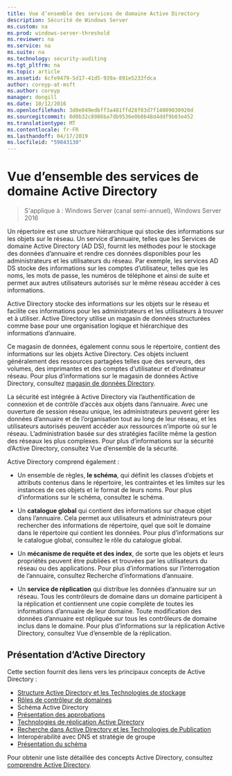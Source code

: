 ```yaml
---
title: Vue d’ensemble des services de domaine Active Directory
description: Sécurité de Windows Server
ms.custom: na
ms.prod: windows-server-threshold
ms.reviewer: na
ms.service: na
ms.suite: na
ms.technology: security-auditing
ms.tgt_pltfrm: na
ms.topic: article
ms.assetid: 6cfe9479-5d17-41d5-939a-891e5233fdca
author: coreyp-at-msft
ms.author: coreyp
manager: dongill
ms.date: 10/12/2016
ms.openlocfilehash: 3d0e849edbff3a481ffd28f83d7f14089030920d
ms.sourcegitcommit: 0d0b32c8986ba7db9536e0b8648d4ddf9b03e452
ms.translationtype: MT
ms.contentlocale: fr-FR
ms.lasthandoff: 04/17/2019
ms.locfileid: "59843130"
---
```

# <a name="active-directory-domain-services-overview"></a>Vue d’ensemble des services de domaine Active Directory

>S'applique à : Windows Server (canal semi-annuel), Windows Server 2016
  
Un répertoire est une structure hiérarchique qui stocke des informations sur les objets sur le réseau. Un service d’annuaire, telles que les Services de domaine Active Directory (AD DS), fournit les méthodes pour le stockage des données d’annuaire et rendre ces données disponibles pour les administrateurs et les utilisateurs du réseau. Par exemple, les services AD DS stocke des informations sur les comptes d’utilisateur, telles que les noms, les mots de passe, les numéros de téléphone et ainsi de suite et permet aux autres utilisateurs autorisés sur le même réseau accéder à ces informations.  
  
Active Directory stocke des informations sur les objets sur le réseau et facilite ces informations pour les administrateurs et les utilisateurs à trouver et à utiliser. Active Directory utilise un magasin de données structurées comme base pour une organisation logique et hiérarchique des informations d’annuaire.  
  
Ce magasin de données, également connu sous le répertoire, contient des informations sur les objets Active Directory. Ces objets incluent généralement des ressources partagées telles que des serveurs, des volumes, des imprimantes et des comptes d’utilisateur et d’ordinateur réseau. Pour plus d’informations sur le magasin de données Active Directory, consultez [magasin de données Directory](https://technet.microsoft.com/library/cc736627(v=ws.10).aspx).  
  
La sécurité est intégrée à Active Directory via l’authentification de connexion et de contrôle d’accès aux objets dans l’annuaire. Avec une ouverture de session réseau unique, les administrateurs peuvent gérer les données d’annuaire et de l’organisation tout au long de leur réseau, et les utilisateurs autorisés peuvent accéder aux ressources n’importe où sur le réseau. L’administration basée sur des stratégies facilite même la gestion des réseaux les plus complexes. Pour plus d’informations sur la sécurité d’Active Directory, consultez Vue d’ensemble de la sécurité.  
  
Active Directory comprend également :  
* Un ensemble de règles, **le schéma**, qui définit les classes d’objets et attributs contenus dans le répertoire, les contraintes et les limites sur les instances de ces objets et le format de leurs noms. Pour plus d’informations sur le schéma, consultez le schéma.  
  
  
* Un **catalogue global** qui contient des informations sur chaque objet dans l’annuaire. Cela permet aux utilisateurs et administrateurs pour rechercher des informations de répertoire, quel que soit le domaine dans le répertoire qui contient les données. Pour plus d’informations sur le catalogue global, consultez le rôle du catalogue global.  
  
  
* Un **mécanisme de requête et des index**, de sorte que les objets et leurs propriétés peuvent être publiées et trouvées par les utilisateurs du réseau ou des applications. Pour plus d’informations sur l’interrogation de l’annuaire, consultez Recherche d’informations d’annuaire.  
  
  
* Un **service de réplication** qui distribue les données d’annuaire sur un réseau. Tous les contrôleurs de domaine dans un domaine participent à la réplication et contiennent une copie complète de toutes les informations d’annuaire de leur domaine. Toute modification des données d’annuaire est répliquée sur tous les contrôleurs de domaine inclus dans le domaine. Pour plus d’informations sur la réplication Active Directory, consultez Vue d’ensemble de la réplication.  
  
## <a name="understanding-active-directory"></a>Présentation d’Active Directory  
 Cette section fournit des liens vers les principaux concepts de Active Directory :  
   
* [Structure Active Directory et les Technologies de stockage](https://technet.microsoft.com/library/cc759186(v=ws.10).aspx)  
* [Rôles de contrôleur de domaines](https://technet.microsoft.com/library/cc786438(v=ws.10).aspx)   
* Schéma Active Directory   
* [Présentation des approbations](https://technet.microsoft.com/library/cc771294(v=ws.10).aspx)   
* [Technologies de réplication Active Directory](https://technet.microsoft.com/library/cc786438(v=ws.10).aspx)   
* [Recherche dans Active Directory et les Technologies de Publication](https://technet.microsoft.com/library/cc775686(v=ws.10).aspx)   
* Interopérabilité avec DNS et stratégie de groupe   
* [Présentation du schéma](https://technet.microsoft.com/library/cc759402(v=ws.10).aspx)   
  
Pour obtenir une liste détaillée des concepts Active Directory, consultez [comprendre Active Directory](https://technet.microsoft.com/library/cc781408(v=ws.10).aspx).   

